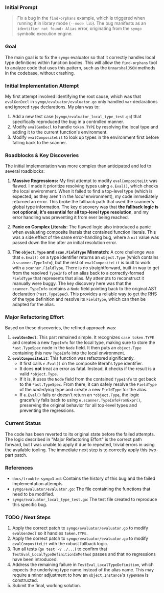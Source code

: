 
### Initial Prompt

> Fix a bug in the `find-orphans` example, which is triggered when running it in library mode (`--mode lib`). The bug manifests as an `identifier not found: Alias` error, originating from the `symgo` symbolic execution engine.

### Goal

The main goal is to fix the `symgo` evaluator so that it correctly handles local type definitions within function bodies. This will allow the `find-orphans` tool to analyze code that uses this pattern, such as the `UnmarshalJSON` methods in the codebase, without crashing.

### Initial Implementation Attempt

My first attempt involved identifying the root cause, which was that `evalGenDecl` in `symgo/evaluator/evaluator.go` only handled `var` declarations and ignored `type` declarations. My plan was to:
1.  Add a new test case (`symgo/evaluator_local_type_test.go`) that specifically reproduced the bug in a controlled manner.
2.  Modify `evalGenDecl` to handle `token.TYPE` by resolving the local type and adding it to the current function's environment.
3.  Modify `evalCompositeLit` to look up types in the environment first before falling back to the scanner.

### Roadblocks & Key Discoveries

The initial implementation was more complex than anticipated and led to several roadblocks:

1.  **Massive Regressions:** My first attempt to modify `evalCompositeLit` was flawed. I made it prioritize resolving types using `e.Eval()`, which checks the local environment. When it failed to find a top-level type (which is expected, as they aren't in the *local* environment), my code immediately returned an error. This broke the fallback path that used the scanner's global type information. The key discovery was that **the fallback logic is not optional; it's essential for all top-level type resolution**, and my error handling was preventing it from ever being reached.

2.  **Panic on Complex Literals:** The flawed logic also introduced a panic when evaluating composite literals that contained function literals. This was a side effect of the same error-handling bug, where a `nil` value was passed down the line after an initial resolution error.

3.  **The `object.Type` and `scan.FieldType` Mismatch:** A core challenge was that `e.Eval()` on a type identifier returns an `object.Type` (which contains a `scanner.TypeInfo`), but the rest of `evalCompositeLit` is built to work with a `scanner.FieldType`. There is no straightforward, built-in way to get from the resolved `TypeInfo` of an alias back to a correctly-formed `FieldType` that represents that alias. My attempts to reconstruct it manually were buggy. The key discovery here was that the `scanner.TypeInfo` contains a `Node` field pointing back to the original AST declaration (`*ast.TypeSpec`). This provides a reliable way to get the RHS of the type definition and resolve its `FieldType`, which can then be adapted for the alias.

### Major Refactoring Effort

Based on these discoveries, the refined approach was:
1.  **`evalGenDecl`**: This part remained simple. It recognizes `case token.TYPE` and creates a new `TypeInfo` for the local type, making sure to store the `*ast.TypeSpec` node in the `Node` field. It then puts an `object.Type` containing this new `TypeInfo` into the local environment.
2.  **`evalCompositeLit`**: This function was refactored significantly.
    - It first calls `e.Eval()` on the composite literal's type identifier.
    - It does **not** treat an error as fatal. Instead, it checks if the result is a valid `*object.Type`.
    - If it is, it uses the `Node` field from the contained `TypeInfo` to get back to the `*ast.TypeSpec`. From there, it can safely resolve the `FieldType` of the *underlying* type and create a new `FieldType` for the alias.
    - If `e.Eval()` fails or doesn't return an `*object.Type`, the logic gracefully falls back to using `e.scanner.TypeInfoFromExpr()`, preserving the original behavior for all top-level types and preventing the regressions.

### Current Status

The code has been reverted to its original state before the failed attempts. The logic described in "Major Refactoring Effort" is the correct path forward, but I was unable to apply it due to repeated, trivial errors in using the available tooling. The immediate next step is to correctly apply this two-part patch.

### References

*   `docs/trouble-symgo3.md`: Contains the history of this bug and the failed implementation attempts.
*   `symgo/evaluator/evaluator.go`: The file containing the functions that need to be modified.
*   `symgo/evaluator_local_type_test.go`: The test file created to reproduce this specific bug.

### TODO / Next Steps

1.  Apply the correct patch to `symgo/evaluator/evaluator.go` to modify `evalGenDecl` so it handles `token.TYPE`.
2.  Apply the correct patch to `symgo/evaluator/evaluator.go` to modify `evalCompositeLit` with the robust fallback logic.
3.  Run all tests (`go test -v ./...`) to confirm that `TestEval_LocalTypeDefinitionInMethod` passes and that no regressions have been introduced.
4.  Address the remaining failure in `TestEval_LocalTypeDefinition`, which expects the underlying type name instead of the alias name. This may require a minor adjustment to how an `object.Instance`'s `TypeName` is constructed.
5.  Submit the final, working solution.
